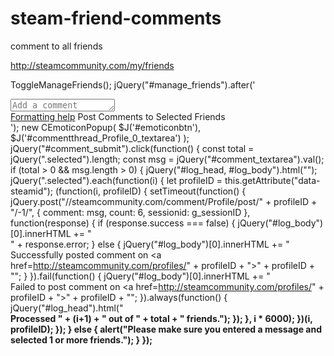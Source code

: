 # steam-friend-comments
comment to all friends

http://steamcommunity.com/my/friends
 
ToggleManageFriends();
jQuery("#manage_friends").after('<div class="commentthread_entry"><div class="commentthread_entry_quotebox"><textarea rows="1" class="commentthread_textarea" id="comment_textarea" placeholder="Add a comment" style="overflow: hidden; height: 20px;"></textarea></div><div class="commentthread_entry_submitlink" style=""><a class="btn_grey_black btn_small_thin" href="javascript:CCommentThread.FormattingHelpPopup( \'Profile\' );"><span>Formatting help</span></a>   <span class="emoticon_container"><span class="emoticon_button small" id="emoticonbtn"></span></span><span class="btn_green_white_innerfade btn_small" id="comment_submit"><span>Post Comments to Selected Friends</span></span></div></div><div id="log"><span id="log_head"></span><span id="log_body"></span></div>');
new CEmoticonPopup( $J('#emoticonbtn'), $J('#commentthread_Profile_0_textarea') );
jQuery("#comment_submit").click(function() {
  const total = jQuery(".selected").length;
  const msg = jQuery("#comment_textarea").val();
  if (total > 0 && msg.length > 0) {
    jQuery("#log_head, #log_body").html("");
    jQuery(".selected").each(function(i) {
      let profileID = this.getAttribute("data-steamid");
      (function(i, profileID) {
        setTimeout(function() {
          jQuery.post("//steamcommunity.com/comment/Profile/post/" + profileID + "/-1/", { comment: msg, count: 6, sessionid: g_sessionID }, function(response) {
            if (response.success === false) {
              jQuery("#log_body")[0].innerHTML += "<br>" + response.error;
            } else {
              jQuery("#log_body")[0].innerHTML += "<br>Successfully posted comment on <a href=http://steamcommunity.com/profiles/" + profileID + ">" + profileID + "</a>";
            }
          }).fail(function() {
            jQuery("#log_body")[0].innerHTML += "<br>Failed to post comment on <a href=http://steamcommunity.com/profiles/" + profileID + ">" + profileID + "</a>";
          }).always(function() {
            jQuery("#log_head").html("<br><b>Processed " + (i+1) + " out of " + total + " friends.<b>");
          });
        }, i * 6000);
      })(i, profileID);
    });
  } else {
    alert("Please make sure you entered a message and selected 1 or more friends.");
  }
});
